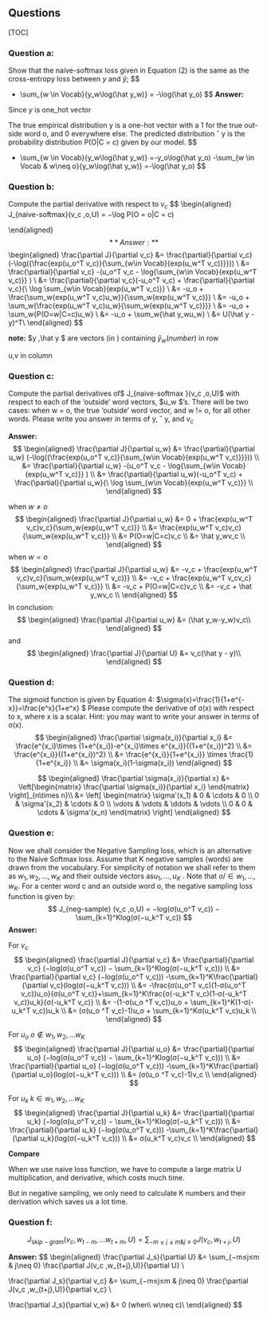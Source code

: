 ## Questions

[TOC]



### Question a:  

Show that the naive-softmax loss given in Equation (2) is the same as the cross-entropy loss
between $y$ and  $\hat y$; 
$$
- \sum_{w \in Vocab}{y_w\log(\hat y_w)} = -\log(\hat y_o)
$$
**Answer:**

Since $y$ is one_hot vector

The true empirical distribution y is a one-hot vector with a 1 for the true out-side word o, and 0 everywhere else. The predicted distribution ˆ y is the probability distribution P(O|C = c) given by our model.
$$
- \sum_{w \in Vocab}{y_w\log(\hat y_w)}	
=-y_o\log(\hat y_o) -\sum_{w \in Vocab \& w\neq o}{y_w\log(\hat y_w)}
=-\log(\hat y_o)
$$


### Question b:  

Compute the partial derivative with respect  to $v_c$
$$
\begin{aligned}
J_{naive-softmax}(v_c ,o,U) = −\log P(O = o|C = c) 

\end{aligned}
$$
**Answer:**
$$
\begin{aligned}
\frac{\partial J}{\partial v_c} &=	\frac{\partial}{\partial v_c} (-\log({\frac{exp(u_o^T v_c)}{\sum_{w\in Vocab}{exp(u_w^T v_c)}}})) \\
&= \frac{\partial}{\partial v_c} -(u_o^T v_c - \log{\sum_{w\in Vocab}{exp(u_w^T v_c)}} ) \\
&= \frac{\partial}{\partial v_c}(-u_o^T v_c) + \frac{\partial}{\partial v_c}{\ \log \sum_{w\in Vocab}{exp(u_w^T v_c)}} \\
&= -u_o +  \frac{\sum_w{exp(u_w^T v_c)u_w}}{\sum_w{exp(u_w^T v_c)}} \\
&= -u_o +  \sum_w{\frac{exp(u_w^T v_c)u_w}{\sum_w{exp(u_w^T v_c)}}} \\
&= -u_o +  \sum_w{P(O=w|C=c)u_w} \\
&= -u_o + \sum_w{\hat y_wu_w} \\
&= U(\hat y - y)^T\\
\end{aligned}
$$

**note:** $y ,\hat y $  are vectors (in ) containing $\hat y_w(number)$ in row

u,v in column

### Question c:

 Compute the partial derivatives of$ J_{naive-softmax }(v_c ,o,U)$ with respect to each of the ‘outside’
word vectors, $u_w $’s. There will be two cases: when w = o, the true ‘outside’ word vector, and w != o, for all other words. Please write you answer in terms of y, ˆ y, and $v_c$ 

**Answer:**
$$
\begin{aligned}
\frac{\partial J}{\partial u_w} &=	\frac{\partial}{\partial u_w} (-\log({\frac{exp(u_o^T v_c)}{\sum_{w\in Vocab}{exp(u_w^T v_c)}}})) \\
&= \frac{\partial}{\partial u_w} -(u_o^T v_c - \log{\sum_{w\in Vocab}{exp(u_w^T v_c)}} ) \\
&= \frac{\partial}{\partial u_w}(-u_o^T v_c) + \frac{\partial}{\partial u_w}{\ \log \sum_{w\in Vocab}{exp(u_w^T v_c)}} \\
\end{aligned}
$$


when $w\neq o$
$$
\begin{aligned}
\frac{\partial J}{\partial u_w} 
&= 0 +  \frac{exp(u_w^T v_c)v_c}{\sum_w{exp(u_w^T v_c)}} \\
&= \frac{exp(u_w^T v_c)v_c}{\sum_w{exp(u_w^T v_c)}} \\
&= P(O=w|C=c)v_c \\
&= \hat y_wv_c \\
\end{aligned}
$$
when $w = o$
$$
\begin{aligned}
\frac{\partial J}{\partial u_w} 
&= -v_c +  \frac{exp(u_w^T v_c)v_c}{\sum_w{exp(u_w^T v_c)}} \\
&= -v_c +  \frac{exp(u_w^T v_cv_c}{\sum_w{exp(u_w^T v_c)}} \\
&= -v_c + P(O=w|C=c)v_c \\
&= -v_c + \hat y_wv_c \\
\end{aligned}
$$
In conclusion:
$$
\begin{aligned}
\frac{\partial J}{\partial u_w} 
&= (\hat y_w-y_w)v_c\\
\end{aligned}
$$
and 
$$
\begin{aligned}
\frac{\partial J}{\partial U} 
&= v_c(\hat y - y)\\
\end{aligned}
$$


### Question d:

 The sigmoid function is given by Equation 4:
$\sigma(x)=\frac{1}{1+e^{-x}}=\frac{e^x}{1+e^x} $
Please compute the derivative of σ(x) with respect to x, where x is a scalar. Hint: you may want to
write your answer in terms of σ(x).
$$
\begin{aligned}
\frac{\partial \sigma(x_i)}{\partial x_i}
&= \frac{e^{x_i}\times (1+e^{x_i})-e^{x_i}\times e^{x_i}}{(1+e^{x_i})^2} \\
&= \frac{e^{x_i}}{(1+e^{x_i})^2} \\
&= \frac{e^{x_i}}{1+e^{x_i}} \times \frac{1}{1+e^{x_i}} \\
&= \sigma(x_i)(1-\sigma(x_i))
\end{aligned}
$$

$$
\begin{aligned}
\frac{\partial \sigma(x_i)}{\partial x}
&= \left[\begin{matrix} \frac{\partial \sigma(x_i)}{\partial x_i} \end{matrix} \right]_{n\times n}\\
&= \left[ \begin{matrix}
\sigma'(x_1) & 0 & \cdots & 0 \\ 
0 & \sigma'(x_2) & \cdots & 0 \\
\vdots & \vdots & \ddots & \vdots \\
0 & 0 & \cdots & \sigma'(x_n) \end{matrix} \right]
\end{aligned}
$$



### Question e:

 Now we shall consider the Negative Sampling loss, which is an alternative to the Naive Softmax loss. Assume that K negative samples (words) are drawn from the vocabulary. For simplicity of notation we shall refer to them as $w_1 ,w_2 ,...,w_K$ and their outside vectors as$u_1,...,u_K$ . Note that $o / ∈ {w_1 ,...,w_K}$. For a center word c and an outside word o, the negative sampling loss function is
given by:	
$$
J_{neg-sample} (v_c ,o,U) = −log(σ(u_o^T v_c)) − \sum_{k=1}^Klog(σ(−u_k^T v_c))
$$
**Answer:**

For $v_c$
$$
\begin{aligned}
\frac{\partial J}{\partial v_c} &=	\frac{\partial}{\partial v_c} (−log(σ(u_o^T v_c)) − \sum_{k=1}^Klog(σ(−u_k^T v_c))) \\
&= \frac{\partial}{\partial v_c} (−log(σ(u_o^T v_c))) -\sum_{k=1}^K\frac{\partial}{\partial v_c}(log(σ(−u_k^T v_c))) \\
&= -\frac{σ(u_o^T v_c)(1-σ(u_o^T v_c))u_o}{σ(u_o^T v_c)}+\sum_{k=1}^K\frac{σ(-u_k^T v_c)(1-σ(-u_k^T v_c))u_k}{σ(-u_k^T v_c)} \\
&= -(1-σ(u_o ^T v_c))u_o + \sum_{k=1}^K(1-σ(-u_k^T v_c))u_k \\
&= (σ(u_o ^T v_c)-1)u_o + \sum_{k=1}^Kσ(u_k^T v_c)u_k \\
\end{aligned}
$$


For $u_o$  $o \notin {w_1,w_2,...w_K}$
$$
\begin{aligned}
\frac{\partial J}{\partial u_o} &=	\frac{\partial}{\partial u_o} (−log(σ(u_o^T v_c)) − \sum_{k=1}^Klog(σ(−u_k^T v_c))) \\
&= \frac{\partial}{\partial u_o} (−log(σ(u_o^T v_c))) -\sum_{k=1}^K\frac{\partial}{\partial u_o}(log(σ(−u_k^T v_c))) \\
&= (σ(u_o ^T v_c)-1)v_c \\
\end{aligned}
$$


For $u_k$  $k \in {w_1,w_2,...w_K}$
$$
\begin{aligned}
\frac{\partial J}{\partial u_k} &=	\frac{\partial}{\partial u_k} (−log(σ(u_o^T v_c)) − \sum_{k=1}^Klog(σ(−u_k^T v_c))) \\
&= \frac{\partial}{\partial u_k} (−log(σ(u_o^T v_c))) -\sum_{k=1}^K\frac{\partial}{\partial u_k}(log(σ(−u_k^T v_c))) \\
&= σ(u_k^T v_c)v_c \\
\end{aligned}
$$


**Compare**

When we use naive loss function, we have to compute a large matrix U multiplication, and derivative, which costs much time.

But in negative sampling, we only need to calculate K numbers and their derivation which saves us a lot time. 



### Question f:

$$
J_{skip-gram} (v_c ,w_{t−m} ,...w_{t+m} ,U) = \sum_{−m≤j≤m \& j\neq 0}J(v_c ,w_{t+j},U)
$$

**Answer:**
$$
\begin{aligned}
\frac{\partial J_s}{\partial U} 
&=	\sum_{−m≤j≤m \& j\neq 0} \frac{\partial J(v_c ,w_{t+j},U)}{\partial U} \\

\frac{\partial J_s}{\partial v_c} 
&=	\sum_{−m≤j≤m \& j\neq 0} \frac{\partial J(v_c ,w_{t+j},U)}{\partial v_c} \\

\frac{\partial J_s}{\partial v_w} 
&=	0 (when\ w\neq c)\\
\end{aligned}
$$
